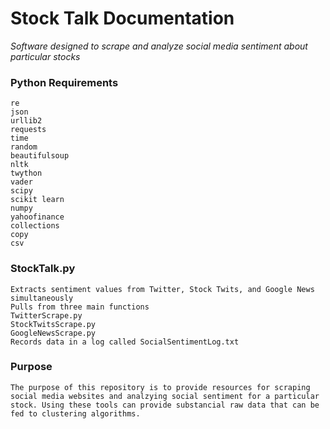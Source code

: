 # Stock Talk Documentation
<i>Software designed to scrape and analyze social media sentiment about particular stocks</i>

### Python Requirements
    re
    json
    urllib2
    requests
    time
    random
    beautifulsoup
    nltk
    twython
    vader
    scipy
    scikit learn
    numpy
    yahoofinance
    collections
    copy
    csv
    
### StockTalk.py
    Extracts sentiment values from Twitter, Stock Twits, and Google News simultaneously 
    Pulls from three main functions
    TwitterScrape.py
    StockTwitsScrape.py
    GoogleNewsScrape.py
    Records data in a log called SocialSentimentLog.txt

### Purpose
    The purpose of this repository is to provide resources for scraping social media websites and analzying social sentiment for a particular stock. Using these tools can provide substancial raw data that can be fed to clustering algorithms.
